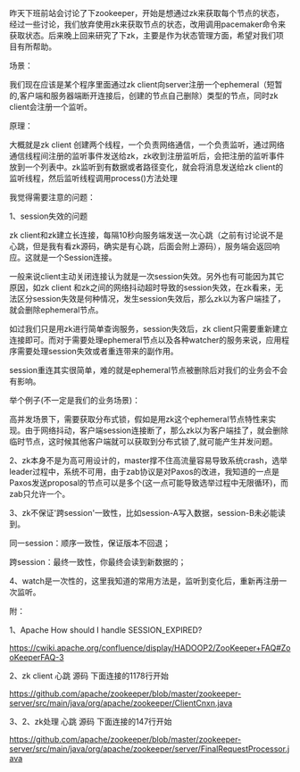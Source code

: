 昨天下班前站会讨论了下zookeeper，开始是想通过zk来获取每个节点的状态，经过一些讨论，我们放弃使用zk来获取节点的状态，改用调用pacemaker命令来获取状态。后来晚上回来研究了下zk，主要是作为状态管理方面，希望对我们项目有所帮助。



场景：

我们现在应该是某个程序里面通过zk client向server注册一个ephemeral（短暂的,客户端和服务器端断开连接后，创建的节点自己删除）类型的节点，同时zk client会注册一个监听。

原理：

大概就是zk client 创建两个线程，一个负责网络通信，一个负责监听，通过网络通信线程间注册的监听事件发送给zk，zk收到注册监听后，会把注册的监听事件放到一个列表中。zk监听到有数据或者路径变化，就会将消息发送给zk client的监听线程，然后监听线程调用process()方法处理



我觉得需要注意的问题：

1、session失效的问题

zk client和zk建立长连接，每隔10秒向服务端发送一次心跳（之前有讨论说不是心跳，但是我有看zk源码，确实是有心跳，后面会附上源码），服务端会返回响应。这就是一个Session连接。

一般来说client主动关闭连接认为就是一次session失效。另外也有可能因为其它原因，如zk client 和zk之间的网络抖动超时导致的session失效，在zk看来，无法区分session失效是何种情况，发生session失效后，那么zk以为客户端挂了，就会删除ephemeral节点。

如过我们只是用zk进行简单查询服务，session失效后，zk client只需要重新建立连接即可。而对于需要处理ephemeral节点以及各种watcher的服务来说，应用程序需要处理session失效或者重连带来的副作用。

session重连其实很简单，难的就是ephemeral节点被删除后对我们的业务会不会有影响。

举个例子(不一定是我们的业务场景)：

高并发场景下，需要获取分布式锁，假如是用zk这个ephemeral节点特性来实现。由于网络抖动，客户端session连接断了，那么zk以为客户端挂了，就会删除临时节点，这时候其他客户端就可以获取到分布式锁了,就可能产生并发问题。

2、zk本身不是为高可用设计的，master撑不住高流量容易导致系统crash，选举leader过程中，系统不可用，由于zab协议是对Paxos的改进，我知道的一点是Paxos发送proposal的节点可以是多个(这一点可能导致选举过程中无限循环)，而zab只允许一个。

3、zk不保证'跨session'一致性，比如session-A写入数据，session-B未必能读到。

同一session：顺序一致性，保证版本不回退；

跨session：最终一致性，你最终会读到新数据的；

4、watch是一次性的，这里我知道的常用方法是，监听到变化后，重新再注册一次监听。



附：

1、Apache How should I handle SESSION_EXPIRED?

https://cwiki.apache.org/confluence/display/HADOOP2/ZooKeeper+FAQ#ZooKeeperFAQ-3



2、zk client 心跳 源码  下面连接的1178行开始

https://github.com/apache/zookeeper/blob/master/zookeeper-server/src/main/java/org/apache/zookeeper/ClientCnxn.java



3、2、zk处理 心跳 源码  下面连接的147行开始

https://github.com/apache/zookeeper/blob/master/zookeeper-server/src/main/java/org/apache/zookeeper/server/FinalRequestProcessor.java